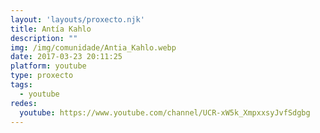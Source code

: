 ```yaml
---
layout: 'layouts/proxecto.njk'
title: Antía Kahlo
description: ""
img: /img/comunidade/Antia_Kahlo.webp
date: 2017-03-23 20:11:25
platform: youtube
type: proxecto
tags:
  - youtube
redes:
  youtube: https://www.youtube.com/channel/UCR-xW5k_XmpxxsyJvfSdgbg
---
```


